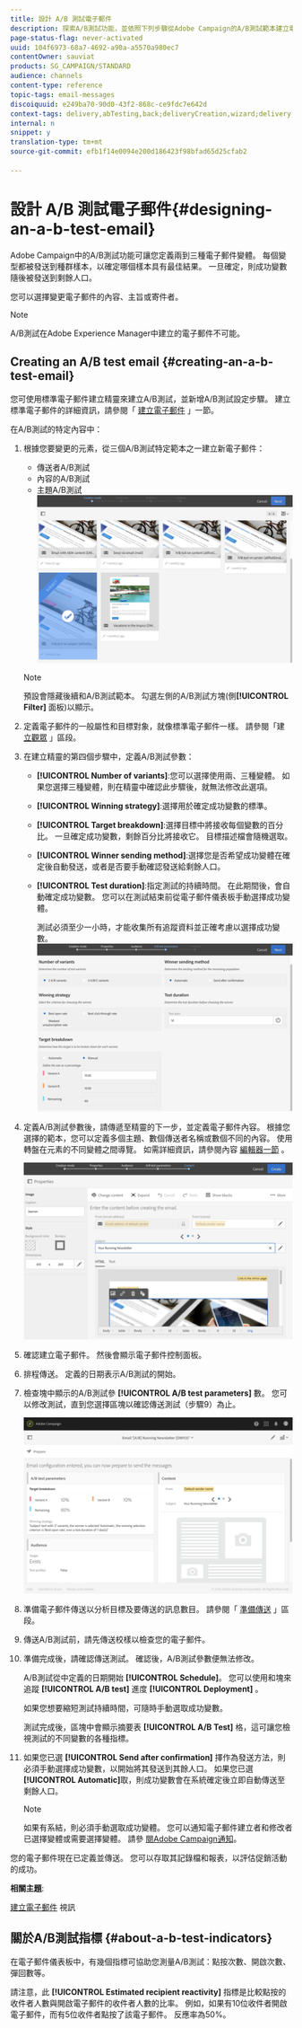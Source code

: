 ```yaml
---
title: 設計 A/B 測試電子郵件
description: 探索A/B測試功能，並依照下列步驟從Adobe Campaign的A/B測試範本建立電子郵件。
page-status-flag: never-activated
uuid: 104f6973-68a7-4692-a90a-a5570a980ec7
contentOwner: sauviat
products: SG_CAMPAIGN/STANDARD
audience: channels
content-type: reference
topic-tags: email-messages
discoiquuid: e249ba70-90d0-43f2-868c-ce9fdc7e642d
context-tags: delivery,abTesting,back;deliveryCreation,wizard;delivery,main
internal: n
snippet: y
translation-type: tm+mt
source-git-commit: efb1f14e0094e200d186423f98bfad65d25cfab2

---
```



# 設計 A/B 測試電子郵件{#designing-an-a-b-test-email}

Adobe Campaign中的A/B測試功能可讓您定義兩到三種電子郵件變體。 每個變型都被發送到種群樣本，以確定哪個樣本具有最佳結果。 一旦確定，則成功變數隨後被發送到剩餘人口。

您可以選擇變更電子郵件的內容、主旨或寄件者。

>[!NOTE]
>
>A/B測試在Adobe Experience Manager中建立的電子郵件不可能。

## Creating an A/B test email {#creating-an-a-b-test-email}

您可使用標準電子郵件建立精靈來建立A/B測試，並新增A/B測試設定步驟。 建立標準電子郵件的詳細資訊，請參閱「 [建立電子郵件](../../channels/using/creating-an-email.md) 」一節。

在A/B測試的特定內容中：

1. 根據您要變更的元素，從三個A/B測試特定範本之一建立新電子郵件：

   * 傳送者A/B測試
   * 內容的A/B測試
   * 主題A/B測試
   ![](assets/create_ab_testing.png)

   >[!NOTE]
   >
   >預設會隱藏後續和A/B測試範本。 勾選左側的A/B測試方塊(側&#x200B;**[!UICONTROL Filter]** 面板)以顯示。

1. 定義電子郵件的一般屬性和目標對象，就像標準電子郵件一樣。 請參閱「建 [立觀眾](../../audiences/using/creating-audiences.md) 」區段。
1. 在建立精靈的第四個步驟中，定義A/B測試參數：

   * **[!UICONTROL Number of variants]**:您可以選擇使用兩、三種變體。 如果您選擇三種變體，則在精靈中確認此步驟後，就無法修改此選項。
   * **[!UICONTROL Winning strategy]**:選擇用於確定成功變數的標準。
   * **[!UICONTROL Target breakdown]**:選擇目標中將接收每個變數的百分比。 一旦確定成功變數，剩餘百分比將接收它。 目標描述檔會隨機選取。
   * **[!UICONTROL Winner sending method]**:選擇您是否希望成功變體在確定後自動發送，或者是否要手動確認發送給剩餘人口。
   * **[!UICONTROL Test duration]**:指定測試的持續時間。 在此期間後，會自動確定成功變數。 您可以在測試結束前從電子郵件儀表板手動選擇成功變體。

      測試必須至少一小時，才能收集所有追蹤資料並正確考慮以選擇成功變數。
   ![](assets/ab_parameters.png)

1. 定義A/B測試參數後，請傳遞至精靈的下一步，並定義電子郵件內容。 根據您選擇的範本，您可以定義多個主題、數個傳送者名稱或數個不同的內容。 使用轉盤在元素的不同變體之間導覽。 如需詳細資訊，請參閱內容 [編輯器一節](../../designing/using/designing-content-in-adobe-campaign.md) 。

   ![](assets/create_ab_testing2.png)

1. 確認建立電子郵件。 然後會顯示電子郵件控制面板。
1. 排程傳送。 定義的日期表示A/B測試的開始。
1. 檢查塊中顯示的A/B測試參 **[!UICONTROL A/B test parameters]** 數。 您可以修改測試，直到您選擇區塊以確認傳送測試（步驟9）為止。

   ![](assets/create_ab_testing3.png)

1. 準備電子郵件傳送以分析目標及要傳送的訊息數目。 請參閱「 [準備傳送](../../sending/using/preparing-the-send.md) 」區段。
1. 傳送A/B測試前，請先傳送校樣以檢查您的電子郵件。
1. 準備完成後，請確認傳送測試。 確認後，A/B測試參數便無法修改。

   A/B測試從中定義的日期開始 **[!UICONTROL Schedule]**。 您可以使用和塊來追蹤 **[!UICONTROL A/B test]** 進度 **[!UICONTROL Deployment]** 。

   如果您想要縮短測試持續時間，可隨時手動選取成功變數。

   測試完成後，區塊中會顯示摘要表 **[!UICONTROL A/B Test]** 格，這可讓您檢視測試的不同變數的各種指標。

1. 如果您已選 **[!UICONTROL Send after confirmation]** 擇作為發送方法，則必須手動選擇成功變數，以開始將其發送到其餘人口。 如果您已選 **[!UICONTROL Automatic]**&#x200B;取，則成功變數會在系統確定後立即自動傳送至剩餘人口。

   >[!NOTE]
   >
   >如果有系結，則必須手動選取成功變體。 您可以通知電子郵件建立者和修改者已選擇變體或需要選擇變體。 請參 [閱Adobe Campaign通知](../../administration/using/sending-internal-notifications.md)。

您的電子郵件現在已定義並傳送。 您可以存取其記錄檔和報表，以評估促銷活動的成功。

**相關主題**:

[建立電子郵件](https://docs.adobe.com/content/help/en/campaign-learn/campaign-standard-tutorials/getting-started/create-email-from-homepage.html) 視訊

## 關於A/B測試指標 {#about-a-b-test-indicators}

在電子郵件儀表板中，有幾個指標可協助您測量A/B測試：點按次數、開啟次數、彈回數等。

請注意，此 **[!UICONTROL Estimated recipient reactivity]** 指標是比較點按的收件者人數與開啟電子郵件的收件者人數的比率。 例如，如果有10位收件者開啟電子郵件，而有5位收件者點按了該電子郵件。 反應率為50%。
